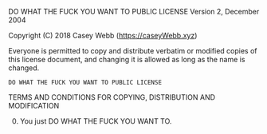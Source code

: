 DO WHAT THE FUCK YOU WANT TO PUBLIC LICENSE
Version 2, December 2004

Copyright (C) 2018 Casey Webb (https://caseyWebb.xyz)

Everyone is permitted to copy and distribute verbatim or modified
copies of this license document, and changing it is allowed as long
as the name is changed.

    DO WHAT THE FUCK YOU WANT TO PUBLIC LICENSE

TERMS AND CONDITIONS FOR COPYING, DISTRIBUTION AND MODIFICATION

0.  You just DO WHAT THE FUCK YOU WANT TO.

